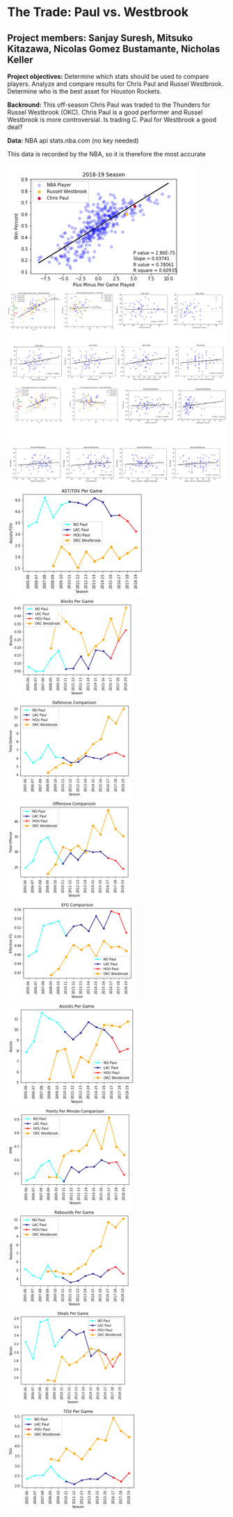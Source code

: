 # The Trade: Paul vs. Westbrook
## Project members: Sanjay Suresh, Mitsuko Kitazawa, Nicolas Gomez Bustamante, Nicholas Keller


**Project objectives:**
        Determine which stats should be used to compare players.
        Analyze and compare results for Chris Paul and Russel Westbrook. 
        Determine who is the best asset for Houston Rockets. 

**Backround:**
       This off-season Chris Paul was traded to the Thunders for Russel Westbrook (OKC). 
       Chris Paul is a good performer and Russel Westbrook is more controversial. 
       Is trading C. Paul for Westbrook a good deal? 
       
**Data:** 
      NBA api stats.nba.com (no key needed)
   
   This data is recorded by the NBA, so it is therefore the most accurate

      
![PlusMinusvsWin](Images/PlusMinusvsWin.png)
![Chris Paul](Images/ChrisPaulMerge.png)
![Russell Westbrook](Images/RussellWestbrookMerge.png)
![AstPerTurnover](Images/AstPerTurnover.png)
![Blocks](Images/Blocks.png)
![Defense](Images/defense.png)
![offense](Images/offense.png)
![EFG](Images/EFG.png)
![Assits Per Game](Images/PlayerAstPerGame.png)
![Points Per Minute](Images/PointsPerMinute.png)
![Rebounds](Images/Rebounds.png)
![Steals](Images/Steals.png)
![Turnovers Per Game](Images/TOVPerGame.png)
